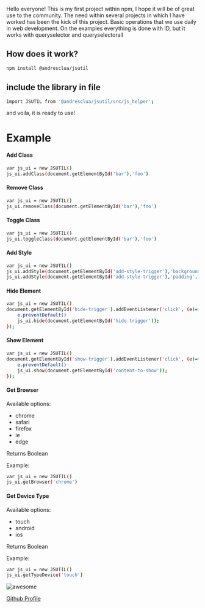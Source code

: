 
Hello everyone! 
This is my first project within npm, I hope it will be of great use to the community.
The need within several projects in which I have worked has been the kick of this project.
Basic operations that we use daily in web development.
On the examples everything is done with ID, but it works with queryselector and queryselectorall

## How does it work?
```sh
npm install @andresclua/jsutil
```

## include the library in file
```sh
import JSUTIL from '@andresclua/jsutil/src/js_helper';
```
and voila, it is ready to use!
# Example

#### Add Class
```sh
var js_ui = new JSUTIL()
js_ui.addClass(document.getElementById('bar'),'foo')
```

#### Remove Class
```sh
var js_ui = new JSUTIL()
js_ui.removeClass(document.getElementById('bar'),'foo')
```

#### Toggle Class
```sh
var js_ui = new JSUTIL()
js_ui.toggleClass(document.getElementById('bar'),'foo')
```

####  Add Style
```sh
var js_ui = new JSUTIL()
js_ui.addStyle(document.getElementById('add-style-trigger'),'background-color','orange');
js_ui.addStyle(document.getElementById('add-style-trigger'),'padding','10px');
```

####  Hide Element
```sh
var js_ui = new JSUTIL()
document.getElementById('hide-trigger').addEventListener('click', (e)=>{
    e.preventDefault()
    js_ui.hide(document.getElementById('hide-trigger'));
});
```

####  Show Element
```sh
var js_ui = new JSUTIL()
document.getElementById('show-trigger').addEventListener('click', (e)=>{
    e.preventDefault()
    js_ui.show(document.getElementById('content-to-show'));
});
```

####  Get Browser
Available options:
 - chrome
 - safari
 - firefox
 - ie
 - edge

Returns Boolean

Example: 
```sh
var js_ui = new JSUTIL()
js_ui.getBrowser('chrome')
```


####  Get Device Type

Available options:
 - touch
 - android
 - ios

Returns Boolean

Example: 
```sh
var js_ui = new JSUTIL()
js_ui.getTypeDevice('touch')
```
![awesome](https://media.giphy.com/media/LeikbswJKXOMM/giphy.gif)

[Github Profile](https://github.com/andresclua/)